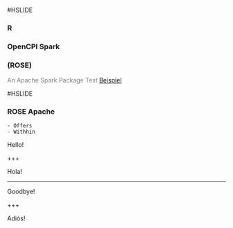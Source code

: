#HSLIDE

### R
### OpenCPI Spark
### (ROSE)

<span style="color:gray">An Apache Spark Package Test</span>
<a href="https://gitpitch.com/stevenef/gitpitch/master">Beispiel</a>

#HSLIDE

### ROSE Apache
	- Offers
	- Withhin

Hello!

+++

Hola!

---

Goodbye!

+++

Adiós!
